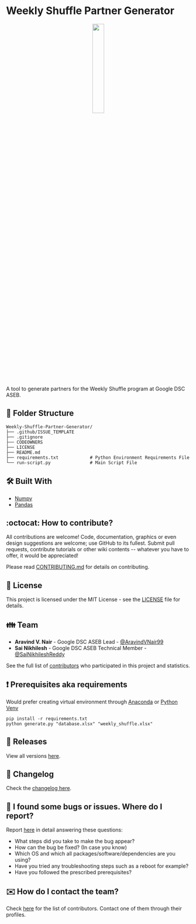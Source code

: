 # Weekly Shuffle Partner Generator

<div align="center">
    <a href="https://github.com/DSC-ASEB/Weekly-Shuffle-Partner-Generator/blob/main/Weekly%20Shuffle.png">
        <img width="25%" src="https://raw.githubusercontent.com/DSC-ASEB/Weekly-Shuffle-Partner-Generator/main/Weekly%20Shuffle.png">
    </a>
</div>

A tool to generate partners for the Weekly Shuffle program at Google DSC ASEB.

## :open_file_folder: Folder Structure

    Weekly-Shuffle-Partner-Generator/
    ├── .github/ISSUE_TEMPLATE
    ├── .gitignore
    ├── CODEOWNERS
    ├── LICENSE
    ├── README.md
    ├── requirements.txt            # Python Environment Requirements File
    └── run-script.py               # Main Script File

## 🛠️ Built With

- [Numpy]()
- [Pandas]()

## :octocat: How to contribute?

All contributions are welcome! Code, documentation, graphics or even design suggestions are welcome; use GitHub to its fullest. Submit pull requests, contribute tutorials or other wiki contents -- whatever you have to offer, it would be appreciated!

Please read [CONTRIBUTING.md](CONTRIBUTING.md) for details on contributing.

## :scroll: License

This project is licensed under the MIT License - see the [LICENSE](LICENSE) file for details.

## :family: Team

- **Aravind V. Nair** - Google DSC ASEB Lead - [@AravindVNair99](https://github.com/AravindVNair99)
- **Sai Nikhilesh** - Google DSC ASEB Technical Member - [@SaiNikhileshReddy](https://github.com/SaiNikhileshReddy)

See the full list of [contributors](https://github.com/DSC-ASEB/Weekly-Shuffle-Partner-Generator/graphs/contributors) who participated in this project and statistics.

## :heavy_exclamation_mark: Prerequisites aka requirements

Would prefer creating virtual environment through [Anaconda](https://www.anaconda.com/products/individual) or [Python Venv](https://docs.python.org/3/library/venv.html)

```console
pip install -r requirements.txt
python generate.py "database.xlsx" "weekly_shuffle.xlsx"
```

## :bookmark: Releases

View all versions [here](https://github.com/DSC-ASEB/Weekly-Shuffle-Partner-Generator/releases).

## :scroll: Changelog

Check the [changelog here](https://github.com/DSC-ASEB/Weekly-Shuffle-Partner-Generator/commits/main).

## :memo: I found some bugs or issues. Where do I report?

Report [here](https://github.com/DSC-ASEB/Weekly-Shuffle-Partner-Generator/issues/new/choose) in detail answering these questions:

- What steps did you take to make the bug appear?
- How can the bug be fixed? (In case you know)
- Which OS and which all packages/software/dependencies are you using?
- Have you tried any troubleshooting steps such as a reboot for example?
- Have you followed the prescribed prerequisites?

## :envelope: How do I contact the team?

Check [here](https://github.com/DSC-ASEB/Weekly-Shuffle-Partner-Generator/graphs/contributors) for the list of contributors. Contact one of them through their profiles.
